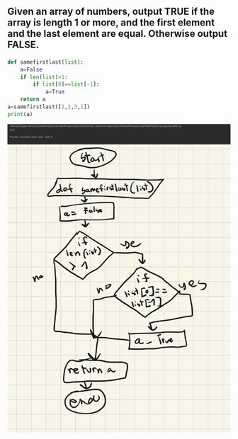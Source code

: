 ## Given an array of numbers, output TRUE if the array is length 1 or more, and the first element and the last element are equal. Otherwise output FALSE.
```.py
def samefirstlast(list):
    a=False
    if len(list)>1:
        if list[0]==list[-1]:
            a=True
    return a
a=samefirstlast([1,2,3,1])
print(a)
```
![](quiz_pic11.png)
![](flow_diagram11)
